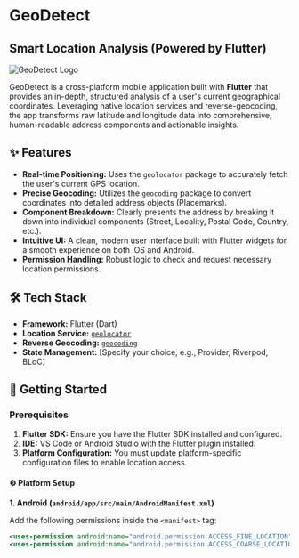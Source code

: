 # GeoDetect 
## Smart Location Analysis (Powered by Flutter)

![GeoDetect Logo](logo.png) 

GeoDetect is a cross-platform mobile application built with **Flutter** that provides an in-depth, structured analysis of a user's current geographical coordinates. Leveraging native location services and reverse-geocoding, the app transforms raw latitude and longitude data into comprehensive, human-readable address components and actionable insights.

## ✨ Features

* **Real-time Positioning:** Uses the `geolocator` package to accurately fetch the user's current GPS location.
* **Precise Geocoding:** Utilizes the `geocoding` package to convert coordinates into detailed address objects (Placemarks).
* **Component Breakdown:** Clearly presents the address by breaking it down into individual components (Street, Locality, Postal Code, Country, etc.).
* **Intuitive UI:** A clean, modern user interface built with Flutter widgets for a smooth experience on both iOS and Android.
* **Permission Handling:** Robust logic to check and request necessary location permissions.

## 🛠️ Tech Stack

* **Framework:** Flutter (Dart)
* **Location Service:** [`geolocator`](https://pub.dev/packages/geolocator)
* **Reverse Geocoding:** [`geocoding`](https://pub.dev/packages/geocoding)
* **State Management:** [Specify your choice, e.g., Provider, Riverpod, BLoC]

## 🚀 Getting Started

### Prerequisites

1.  **Flutter SDK:** Ensure you have the Flutter SDK installed and configured.
2.  **IDE:** VS Code or Android Studio with the Flutter plugin installed.
3.  **Platform Configuration:** You must update platform-specific configuration files to enable location access.

#### ⚙️ Platform Setup

**1. Android (`android/app/src/main/AndroidManifest.xml`)**

Add the following permissions inside the `<manifest>` tag:

```xml
<uses-permission android:name="android.permission.ACCESS_FINE_LOCATION"/>
<uses-permission android:name="android.permission.ACCESS_COARSE_LOCATION"/>